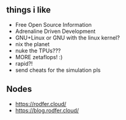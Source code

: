 ## things i like
- Free Open Source Information
- Adrenaline Driven Development
- GNU+Linux or GNU with the linux kernel?
- nix the planet
- nuke the TPUs???
- MORE zetaflops! :)
- rapid?!
- send cheats for the simulation pls
  
## Nodes
- https://rodfer.cloud/
- https://blog.rodfer.cloud/
